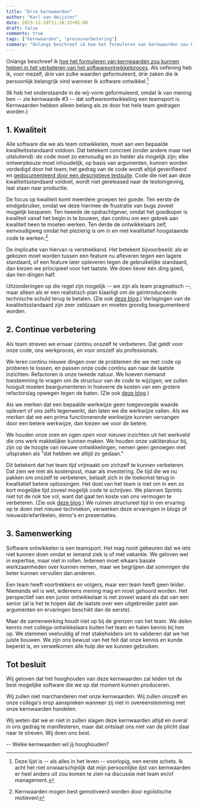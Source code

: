 ```yaml
---
title: "Drie kernwaarden"
author: "Karl van Heijster"
date: 2023-12-29T11:18:32+01:00
draft: false
comments: true
tags: ["kernwaarden", "procesverbetering"]
summary: "Onlangs beschreef ik hoe het formuleren van kernwaarden zou kunnen helpen in het verbeteren van het softwareontwikkelproces. Als oefening heb ik, voor mezelf, drie van zulke waarden geformuleerd, drie zaken die ik persoonlijk belangrijk vind wanneer ik software ontwikkel."
---
```


Onlangs beschreef ik [hoe het formuleren van kernwaarden zou kunnen helpen in het verbeteren van het softwareontwikkelproces](/blog/23/12/formuleer-je-kernwaarden/ "'Formuleer je kernwaarde'"). Als oefening heb ik, voor mezelf, drie van zulke waarden geformuleerd, drie zaken die ik persoonlijk belangrijk vind wanneer ik software ontwikkel.[^1] 


(Ik heb het onderstaande in de wij-vorm geformuleerd, omdat ik van mening ben -- zie kernwaarde #3 -- dat softwareontwikkeling een teamsport is. Kernwaarden hebben alleen belang als ze door het hele team gedragen worden.)


## 1. Kwaliteit


Alle software die we als team ontwikkelen, moet aan een bepaalde kwaliteitsstandaard voldoen. Dat betekent concreet (onder andere maar niet uitsluitend): de code moet zo eenvoudig en zo helder als mogelijk zijn; elke ontwerpkeuze moet inhoudelijk, op basis van argumenten, kunnen worden verdedigd door het team; het gedrag van de code wordt altijd geverifieerd en [gedocumenteerd door een descriptieve testsuite](/talks/altijd-up-to-date-documentatie-met-maximaal-descriptieve-tests/ "'Altijd up to date documentatie met maximaal descriptieve tests'"). Code die niet aan deze kwaliteitsstandaard voldoet, wordt niet gereleased naar de testomgeving, laat staan naar productie.


De focus op kwaliteit komt meerdere groepen ten goede. Ten eerste de eindgebruiker, omdat we deze hiermee de frustratie van bugs zoveel mogelijk besparen. Ten tweede de opdrachtgever, omdat het goedkoper is kwaliteit vanaf het begin in te bouwen, dan continu om een gebrek aan kwaliteit heen te moeten werken. Ten derde de ontwikkelaars zelf, eenvoudigweg omdat het plezierig is om in en met kwalitatief hoogstaande code te werken.[^2] 
  

De implicatie van hiervan is verstrekkend. Het betekent bijvoorbeeld: als er gekozen moet worden tussen een feature nu afleveren tegen een lagere standaard, of een feature later opleveren tegen de gebruikelijke standaard, dan kiezen we principieel voor het laatste. We doen liever één ding goed, dan tien dingen half.


Uitzonderingen op die regel zijn mogelijk -- we zijn als team pragmatisch --, maar alleen als er een realistisch plan klaarligt om de geïntroduceerde technische schuld terug te betalen. (Zie ook [deze blog](/blog/21/11/bewuste-technische-schuld/ "'Bewuste technische schuld'").) Verlagingen van de kwaliteitsstandaard zijn zeer zeldzaam en moeten grondig beargumenteerd worden.


## 2. Continue verbetering


Als team streven we ernaar continu onszelf te verbeteren. Dat geldt voor onze code, ons werkproces, en voor onszelf als professionals.


We leren continu nieuwe dingen over de problemen die we met code op proberen te lossen, en passen onze code continu aan naar de laatste inzichten. Refactoren is onze tweede natuur. We hoeven niemand toestemming te vragen om de structuur van de code te wijzigen; we zullen hooguit moeten beargumenteren in hoeverre de kosten van een grotere refactorslag opwegen tegen de baten. (Zie ook [deze blog](/blog/22/06/het-probleem-met-technische-schuld-op-je-backlog/ "'Het probleem met technische schuld op je backlog'").)


Als we merken dat een bepaalde werkwijze geen toegevoegde waarde oplevert of ons zelfs tegenwerkt, dan laten we die werkwijze vallen. Als we merken dat we een prima functionerende werkwijze kunnen vervangen door een betere werkwijze, dan kiezen we voor de betere.


We houden onze oren en ogen open voor nieuwe inzichten uit het werkveld die ons werk makkelijker kunnen maken. We houden onze vakliteratuur bij, zijn op de hoogte van nieuwe ontwikkelingen, nemen geen genoegen met uitspraken als "dat hebben we altijd zo gedaan."


Dit betekent dat het team tijd vrijmaakt om zichzelf te kunnen verbeteren. Dat zien we niet als kostenpost, maar als investering. De tijd die we nu pakken om onszelf te verbeteren, betaalt zich in de toekomst terug in kwalitatief betere oplossingen. Het doel van het team is niet om in een zo kort mogelijke tijd zoveel mogelijk code te schrijven. We plannen Sprints niet tot de nok toe vol, want dat gaat ten koste van ons vermogen te verbeteren. (Zie ook [deze blog](/blog/22/05/tevreden-ontwikkelaars-en-stakeholders-dankzij-speelruimte/ "'Tevreden ontwikkelaars én stakeholders dankzij speelruimte'").) We ruimen structureel tijd in om ervaring op te doen met nieuwe technieken, verwerken deze ervaringen in blogs of nieuwsbriefartikelen, demo's en presentaties. 


## 3. Samenwerking


Software ontwikkelen is een teamsport. Het mag nooit gebeuren dat we iets niet kunnen doen omdat er iemand ziek is of met vakantie. We geloven wel in expertise, maar niet in rollen. Iedereen moet elkaars basale werkzaamheden over kunnen nemen, maar we begrijpen dat sommigen die beter kunnen vervullen dan anderen.


Een team heeft voortrekkers en volgers, maar een team heeft geen leider. Niemands wil is wet, iedereens mening mag en moet gehoord worden. Het perspectief van een junior ontwikkelaar is net zoveel waard als dat van een senior (al is het te hopen dat de laatste over een uitgebreider palet aan argumenten en ervaringen beschikt dan de eerste). 


Maar de samenwerking houdt niet op bij de grenzen van het team. We delen kennis met collega-ontwikkelaars buiten het team en halen kennis bij hen op. We stemmen veelvuldig af met stakeholders om te valideren dat we het juiste bouwen. We zijn ons bewust van het feit dat onze kennis en kunde beperkt is, en verwelkomen alle hulp die we kunnen gebruiken.


## Tot besluit


Wij geloven dat het hooghouden van deze kernwaarden zal leiden tot de best mogelijke software die we op dat moment kunnen produceren.


Wij zullen niet marchanderen met onze kernwaarden. Wij zullen onszelf en onze collega's erop aanspreken wanneer zij niet in overeenstemming met onze kernwaarden handelen.


Wij weten dat we er niet in zullen slagen deze kernwaarden altijd en overal in ons gedrag te manifesteren, maar dat ontslaat ons niet van de plicht daar naar te streven. Wij doen ons best.


-- Welke kernwaarden wil jij hooghouden? 


[^1]: Deze lijst is -- als alles in het leven -- voorlopig, een eerste schets. Ik acht het niet onwaarschijnlijk dat mijn persoonlijke lijst van kernwaarden er heel anders uit zou komen te zien na discussie met team en/of management.


[^2]: Kernwaarden mogen best gemotiveerd worden door egoïstische motieven!